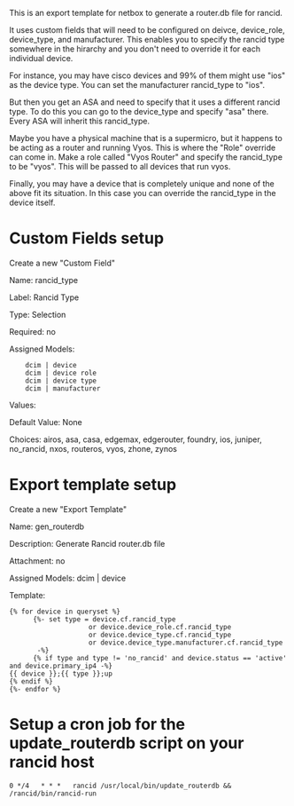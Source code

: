 This is an export template for netbox to generate a router.db file for rancid.

It uses custom fields that will need to be configured on deivce, device_role,
device_type, and manufacturer.  This enables you to specify the rancid type
somewhere in the hirarchy and you don't need to override it for each
individual device.

For instance, you may have cisco devices and 99% of them might use "ios" as
the device type.  You can set the manufacturer rancid_type to "ios".

But then you get an ASA and need to specify that it uses a different rancid
type.  To do this you can go to the device_type and specify "asa" there.
Every ASA will inherit this rancid_type.

Maybe you have a physical machine that is a supermicro, but it happens to be
acting as a router and running Vyos.   This is where the "Role" override can
come in.  Make a role called "Vyos Router" and specify the rancid_type to be
"vyos".  This will be passed to all devices that run vyos.

Finally, you may have a device that is completely unique and none of the above
fit its situation.  In this case you can override the rancid_type in the
device itself.

# Custom Fields setup

Create a new "Custom Field"

Name: rancid_type

Label: Rancid Type

Type: Selection

Required: no

Assigned Models:
```
    dcim | device
    dcim | device role
    dcim | device type
    dcim | manufacturer
```

Values:

Default Value: None

Choices: airos, asa, casa, edgemax, edgerouter, foundry, ios, juniper, no_rancid, nxos, routeros, vyos, zhone, zynos

# Export template setup

Create a new "Export Template"

Name: gen_routerdb

Description: Generate Rancid router.db file

Attachment: no

Assigned Models: dcim | device

Template:
```
{% for device in queryset %}
      {%- set type = device.cf.rancid_type
                    or device.device_role.cf.rancid_type
                    or device.device_type.cf.rancid_type
                    or device.device_type.manufacturer.cf.rancid_type
       -%}
      {% if type and type != 'no_rancid' and device.status == 'active' and device.primary_ip4 -%}
{{ device }};{{ type }};up
{% endif %}
{%- endfor %}
```

# Setup a cron job for the update_routerdb script on your rancid host

```
0 */4   * * *   rancid /usr/local/bin/update_routerdb && /rancid/bin/rancid-run
```



